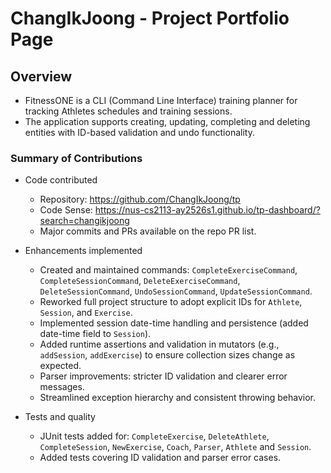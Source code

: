 # ChangIkJoong - Project Portfolio Page

## Overview
- FitnessONE is a CLI (Command Line Interface) training planner for tracking Athletes schedules and training sessions.
- The application supports creating, updating, completing and deleting entities with ID-based validation and undo functionality.

### Summary of Contributions
- Code contributed
    - Repository: https://github.com/ChangIkJoong/tp
    - Code Sense: https://nus-cs2113-ay2526s1.github.io/tp-dashboard/?search=changikjoong
    - Major commits and PRs available on the repo PR list.

- Enhancements implemented
    - Created and maintained commands: `CompleteExerciseCommand`, `CompleteSessionCommand`, `DeleteExerciseCommand`, `DeleteSessionCommand`, `UndoSessionCommand`, `UpdateSessionCommand`.
    - Reworked full project structure to adopt explicit IDs for `Athlete`, `Session`, and `Exercise`.
    - Implemented session date-time handling and persistence (added date-time field to `Session`).
    - Added runtime assertions and validation in mutators (e.g., `addSession`, `addExercise`) to ensure collection sizes change as expected.
    - Parser improvements: stricter ID validation and clearer error messages.
    - Streamlined exception hierarchy and consistent throwing behavior.

- Tests and quality
    - JUnit tests added for: `CompleteExercise`, `DeleteAthlete`, `CompleteSession`, `NewExercise`, `Coach`, `Parser`, `Athlete` and `Session`.
    - Added tests covering ID validation and parser error cases.